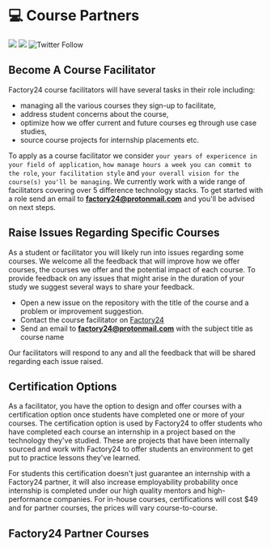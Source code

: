 # 💻 Course Partners

[![](https://img.shields.io/badge/made%20by-Afrolynk-maroon.svg?style=flat-square)](https://afrolynk.com/)
[![](https://img.shields.io/badge/project-Factory24-maroon.svg?style=flat-square)](http://factory24.org/)
![Twitter Follow](https://img.shields.io/twitter/follow/afrolynk?label=Follow&style=social)



## Become A Course Facilitator

Factory24 course facilitators will have several tasks in their role including:

* managing all the various courses they sign-up to facilitate, 
* address student concerns about the course, 
* optimize how we offer current and future courses eg through use case studies, 
* source course projects for internship placements etc. 

To apply as a course facilitator we consider `your years of expericence in your field of application`, `how manage hours a week you can commit to the role`, `your facilitation style` and `your overall vision for the course(s) you'll be managing`. We currently work with a wide range of facilitators covering over 5 difference technology stacks. To get started with a role send an email to **factory24@protonmail.com** and you'll be advised on next steps.

## Raise Issues Regarding Specific Courses

As a student or facilitator you will likely run into issues regarding some courses. We welcome all the feedback that will improve how we offer courses, the courses we offer and the potential impact of each course. To provide feedback on any issues that might arise in the duration of your study we suggest several ways to share your feedback. 

* Open a new issue on the repository with the title of the course and a problem or improvement suggestion.
* Contact the course facilitator on [Factory24](https://factory24.org)
* Send an email to **factory24@protonmail.com** with the subject title as course name

Our facilitators will respond to any and all the feedback that will be shared regarding each issue raised. 

## Certification Options

As a facilitator, you have the option to design and offer courses with a certification option once students have completed one or more of your courses. The certification option is used by Factory24 to offer students who have completed each course an internship in a project based on the technology they've studied. These are projects that have been internally sourced and work with Factory24 to offer students an environment to get put to practice lessons they've learned. 

For students this certification doesn't just guarantee an internship with a Factory24 partner, it will also increase employability probability once internship is completed under our high quality mentors and high-performance companies. For in-house courses, certifications will cost $49 and for partner courses, the prices will vary course-to-course. 

## Factory24 Partner Courses







